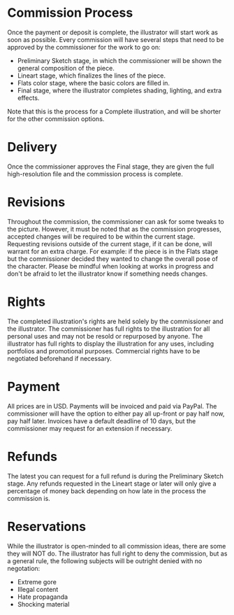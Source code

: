 # Commission Process

Once the payment or deposit is complete, the illustrator will start work as soon as possible. Every commission will have several steps that need to be approved by the commissioner for the work to go on:
 - Preliminary Sketch stage, in which the commissioner will be shown the general composition of the piece.
 - Lineart stage, which finalizes the lines of the piece. 
 - Flats color stage, where the basic colors are filled in.
 - Final stage, where the illustrator completes shading, lighting, and extra effects.

Note that this is the process for a Complete illustration, and will be shorter for the other commission options.

# Delivery

Once the commissioner approves the Final stage, they are given the full high-resolution file and the commission process is complete. 

# Revisions

Throughout the commission, the commissioner can ask for some tweaks to the picture. However, it must be noted that as the commission progresses, accepted changes will be required to be within the current stage. Requesting revisions outside of the current stage, if it can be done, will warrant for an extra charge.
For example: if the piece is in the Flats stage but the commissioner decided they wanted to change the overall pose of the character. Please be mindful when looking at works in progress and don't be afraid to let the illustrator know if something needs changes.


# Rights

The completed illustration's rights are held solely by the commissioner and the illustrator. The commissioner has full rights to the illustration for all personal uses and may not be resold or repurposed by anyone. The illustrator has full rights to display the illustration for any uses, including portfolios and promotional purposes.
Commercial rights have to be negotiated beforehand if necessary.

# Payment

All prices are in USD. Payments will be invoiced and paid via PayPal. The commissioner will have the option to either pay all up-front or pay half now, pay half later. Invoices have a default deadline of 10 days, but the commissioner may request for an extension if necessary.

# Refunds

The latest you can request for a full refund is during the Preliminary Sketch stage. Any refunds requested in the Lineart stage or later will only give a percentage of money back depending on how late in the process the commission is.

# Reservations

While the illustrator is open-minded to all commission ideas, there are some they will NOT do. The illustrator has full right to deny the commission, but as a general rule, the following subjects will be outright denied with no negotation:

 - Extreme gore
 - Illegal content
 - Hate propaganda
 - Shocking material

